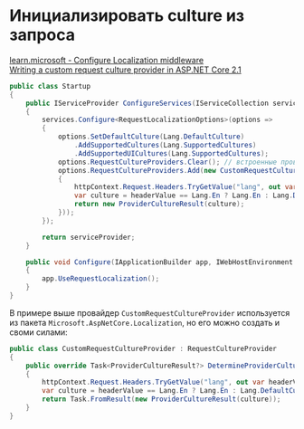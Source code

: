 # Инициализировать culture из запроса

[learn.microsoft - Configure Localization middleware](https://learn.microsoft.com/ru/aspnet/core/fundamentals/localization/select-language-culture#configure-localization-middleware)  
[Writing a custom request culture provider in ASP.NET Core 2.1](https://ml-software.ch/posts/writing-a-custom-request-culture-provider-in-asp-net-core-2-1)

```csharp
public class Startup
{
    public IServiceProvider ConfigureServices(IServiceCollection services)
    {
        services.Configure<RequestLocalizationOptions>(options =>
        {
            options.SetDefaultCulture(Lang.DefaultCulture)
                .AddSupportedCultures(Lang.SupportedCultures)
                .AddSupportedUICultures(Lang.SupportedCultures);
            options.RequestCultureProviders.Clear(); // встроенные провайдеры не используются
            options.RequestCultureProviders.Add(new CustomRequestCultureProvider(async httpContext =>
            {
                httpContext.Request.Headers.TryGetValue("lang", out var headerValue);
                var culture = headerValue == Lang.En ? Lang.En : Lang.DefaultCulture;
                return new ProviderCultureResult(culture);
            }));
        });

        return serviceProvider;
    }

    public void Configure(IApplicationBuilder app, IWebHostEnvironment _)
    {
        app.UseRequestLocalization();
    }
}
```

В примере выше провайдер `CustomRequestCultureProvider` используется из пакета `Microsoft.AspNetCore.Localization`, но его можно создать и своми силами:

```csharp
public class CustomRequestCultureProvider : RequestCultureProvider
{
    public override Task<ProviderCultureResult?> DetermineProviderCultureResult(HttpContext httpContext)
    {
        httpContext.Request.Headers.TryGetValue("lang", out var headerValue);
        var culture = headerValue == Lang.En ? Lang.En : Lang.DefaultCulture;
        return Task.FromResult(new ProviderCultureResult(culture));
    }
}
```
